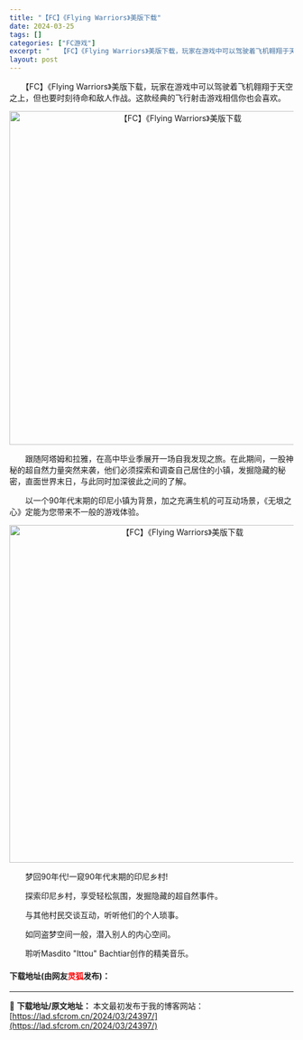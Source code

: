```yaml
---
title: "【FC】《Flying Warriors》美版下载"
date: 2024-03-25
tags: []
categories: ["FC游戏"]
excerpt: "　　【FC】《Flying Warriors》美版下载，玩家在游戏中可以驾驶着飞机翱翔于天空之上，但也要时刻待命和敌人作战。这款经典的飞行射击游戏相信你也会喜欢。 　　跟随阿塔姆和拉雅，在高中毕业季展开一场自我发现之旅。在此期间，一股神秘的超自然力量突然来袭，他们必须探索和调查自己居住的小镇，发掘隐&hellip;"
layout: post
---
```


 <p>　　【FC】《Flying Warriors》美版下载，玩家在游戏中可以驾驶着飞机翱翔于天空之上，但也要时刻待命和敌人作战。这款经典的飞行射击游戏相信你也会喜欢。</p> <p align="center"><img align="" border="0" src="https://lad.sfcrom.cn/wp-content/uploads/2024/03/20240325_660191312ac40.png" width="591" alt="【FC】《Flying Warriors》美版下载" /></p> <p>　　跟随阿塔姆和拉雅，在高中毕业季展开一场自我发现之旅。在此期间，一股神秘的超自然力量突然来袭，他们必须探索和调查自己居住的小镇，发掘隐藏的秘密，直面世界末日，与此同时加深彼此之间的了解。</p> <p>　　以一个90年代末期的印尼小镇为背景，加之充满生机的可互动场景，《无垠之心》定能为您带来不一般的游戏体验。</p> <p align="center"><img align="" border="0" src="https://lad.sfcrom.cn/wp-content/uploads/2024/03/20240325_660191320be88.png" width="598" alt="【FC】《Flying Warriors》美版下载" /></p> <p>　　梦回90年代!一窥90年代末期的印尼乡村!</p> <p>　　探索印尼乡村，享受轻松氛围，发掘隐藏的超自然事件。</p> <p>　　与其他村民交谈互动，听听他们的个人琐事。</p> <p>　　如同盗梦空间一般，潜入别人的内心空间。</p> <p>　　聆听Masdito &quot;Ittou&quot; Bachtiar创作的精美音乐。</p> <p><h4>下载地址(由网友<font color="red">灵狐</font>发布)：</h4></p> 

---
📖 **下载地址/原文地址：** 本文最初发布于我的博客网站：[https://lad.sfcrom.cn/2024/03/24397/](https://lad.sfcrom.cn/2024/03/24397/)
